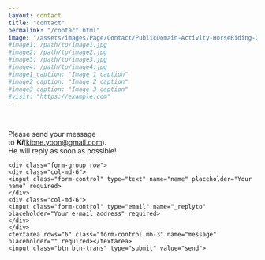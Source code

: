 ```yaml
---
layout: contact
title: "contact"
permalink: "/contact.html"
image: "/assets/images/Page/Contact/PublicDomain-Activity-HorseRiding-02.jpg"
#image1: /path/to/image1.jpg
#image2: /path/to/image2.jpg
#image3: /path/to/image3.jpg
#image4: /path/to/image4.jpg
#image1_caption: "Image 1 caption"
#image2_caption: "Image 2 caption"
#image3_caption: "Image 3 caption"
#visit: "https://example.com"
---
```




<br>

Please send your message<br> 
to ***Ki***([kione.yoon@gmail.com](mailto:kione.yoon@gmail.com)).  
He will reply as soon as possible!


<form action="https://formspree.io/{{site.email}}" method="POST">    

    <div class="form-group row">
    <div class="col-md-6">
    <input class="form-control" type="text" name="name" placeholder="Your name" required>
    </div>
    <div class="col-md-6">
    <input class="form-control" type="email" name="_replyto" placeholder="Your e-mail address" required>
    </div>
    </div>
    <textarea rows="6" class="form-control mb-3" name="message" placeholder="" required></textarea>    
    <input class="btn btn-trans" type="submit" value="send">
</form>
